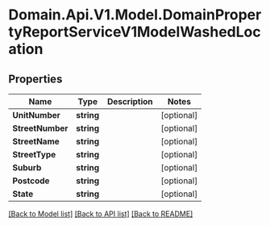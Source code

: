 # Domain.Api.V1.Model.DomainPropertyReportServiceV1ModelWashedLocation
## Properties

Name | Type | Description | Notes
------------ | ------------- | ------------- | -------------
**UnitNumber** | **string** |  | [optional] 
**StreetNumber** | **string** |  | [optional] 
**StreetName** | **string** |  | [optional] 
**StreetType** | **string** |  | [optional] 
**Suburb** | **string** |  | [optional] 
**Postcode** | **string** |  | [optional] 
**State** | **string** |  | [optional] 

[[Back to Model list]](../README.md#documentation-for-models) [[Back to API list]](../README.md#documentation-for-api-endpoints) [[Back to README]](../README.md)

